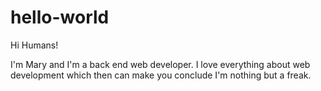 # hello-world

Hi Humans! 

I'm Mary and I'm a back end web developer. 
I love everything about web development which then can make you conclude I'm nothing but a freak.
